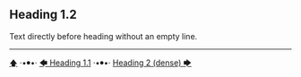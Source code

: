 ## Heading 1.2

Text directly before heading without an empty line.


---

[🡅](./toc.md) ·•⦁•· [🡄 Heading 1.1](./Heading-1/Heading-1.1.md) ·•⦁•· [Heading 2 (dense) 🡆](./Heading-2-dense.md)